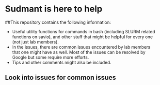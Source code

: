 # Sudmant is here to help

##This repository contains the following information:

- Useful utility functions for commands in bash (including SLURM related functions on savio), and other stuff that might be helpful for every one (not just lab members).
- In the issues, there are common issues encountered by lab members that one might have as well.  Most of the issues can be resolved by Google but some require more efforts.
- Tips and other comments might also be included.

## Look into issues for common issues
